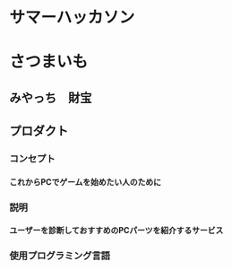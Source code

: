 # サマーハッカソン
# さつまいも
## みやっち　財宝
## プロダクト
### コンセプト
#### これからPCでゲームを始めたい人のために
### 説明
#### ユーザーを診断しておすすめのPCパーツを紹介するサービス


### 使用プログラミング言語　
